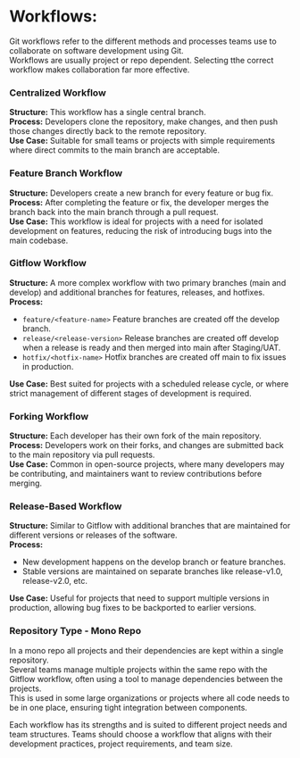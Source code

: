 
# Workflows:

Git workflows refer to the different methods and processes teams use to collaborate on software development using Git.  
Workflows are usually project or repo dependent. Selecting tthe correct workflow makes collaboration far more effective. 

### Centralized Workflow
**Structure:** This workflow has a single central branch.  
**Process:** Developers clone the repository, make changes, and then push those changes directly back to the remote repository.  
**Use Case:** Suitable for small teams or projects with simple requirements where direct commits to the main branch are acceptable.

### Feature Branch Workflow
**Structure:** Developers create a new branch for every feature or bug fix.  
**Process:** After completing the feature or fix, the developer merges the branch back into the main branch through a pull request.  
**Use Case:** This workflow is ideal for projects with a need for isolated development on features, reducing the risk of introducing bugs into the main codebase.

### Gitflow Workflow
**Structure:** A more complex workflow with two primary branches (main and develop) and additional branches for features, releases, and hotfixes.  
**Process:**
- `feature/<feature-name>` Feature branches are created off the develop branch.
- `release/<release-version>` Release branches are created off develop when a release is ready and then merged into main after Staging/UAT.
- `hotfix/<hotfix-name>` Hotfix branches are created off main to fix issues in production.  

**Use Case:** Best suited for projects with a scheduled release cycle, or where strict management of different stages of development is required.

### Forking Workflow
**Structure:** Each developer has their own fork of the main repository.  
**Process:** Developers work on their forks, and changes are submitted back to the main repository via pull requests.  
**Use Case:** Common in open-source projects, where many developers may be contributing, and maintainers want to review contributions before merging.

### Release-Based Workflow
**Structure:** Similar to Gitflow with additional branches that are maintained for different versions or releases of the software.  
**Process:**
- New development happens on the develop branch or feature branches.
- Stable versions are maintained on separate branches like release-v1.0, release-v2.0, etc.  

**Use Case:** Useful for projects that need to support multiple versions in production, allowing bug fixes to be backported to earlier versions.


### Repository Type - Mono Repo
In a mono repo all projects and their dependencies are kept within a single repository.  
Several teams manage multiple projects within the same repo with the Gitflow workflow, often using a tool to manage dependencies between the projects.  
This is used in some large organizations or projects where all code needs to be in one place, ensuring tight integration between components.


Each workflow has its strengths and is suited to different project needs and team structures. Teams should choose a workflow that aligns with their development practices, project requirements, and team size.
